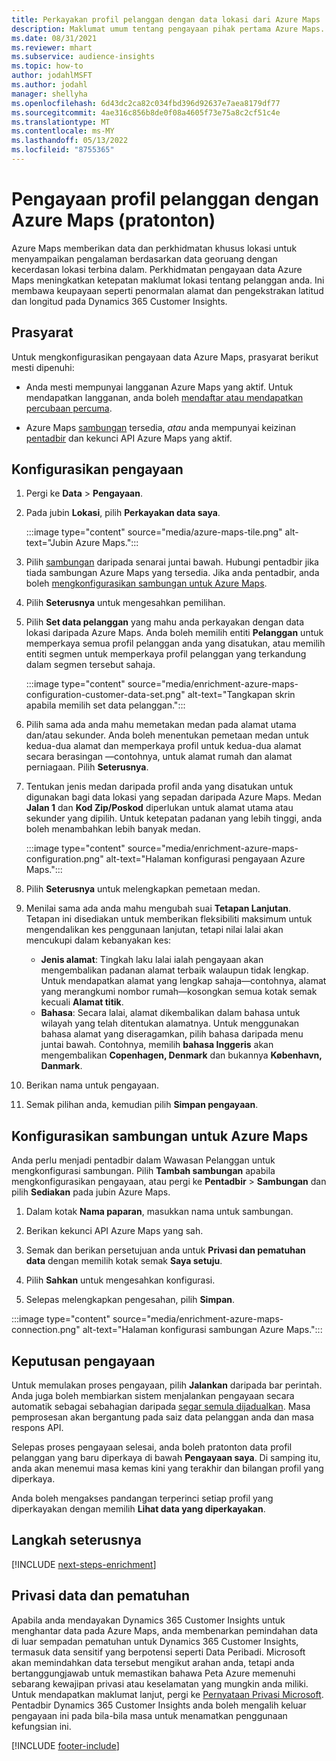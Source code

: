 ```yaml
---
title: Perkayakan profil pelanggan dengan data lokasi dari Azure Maps
description: Maklumat umum tentang pengayaan pihak pertama Azure Maps.
ms.date: 08/31/2021
ms.reviewer: mhart
ms.subservice: audience-insights
ms.topic: how-to
author: jodahlMSFT
ms.author: jodahl
manager: shellyha
ms.openlocfilehash: 6d43dc2ca82c034fbd396d92637e7aea8179df77
ms.sourcegitcommit: 4ae316c856b8de0f08a4605f73e75a8c2cf51c4e
ms.translationtype: MT
ms.contentlocale: ms-MY
ms.lasthandoff: 05/13/2022
ms.locfileid: "8755365"
---
```

# <a name="enrichment-of-customer-profiles-with-azure-maps-preview"></a>Pengayaan profil pelanggan dengan Azure Maps (pratonton)

Azure Maps memberikan data dan perkhidmatan khusus lokasi untuk menyampaikan pengalaman berdasarkan data georuang dengan kecerdasan lokasi terbina dalam. Perkhidmatan pengayaan data Azure Maps meningkatkan ketepatan maklumat lokasi tentang pelanggan anda. Ini membawa keupayaan seperti penormalan alamat dan pengekstrakan latitud dan longitud pada Dynamics 365 Customer Insights.

## <a name="prerequisites"></a>Prasyarat

Untuk mengkonfigurasikan pengayaan data Azure Maps, prasyarat berikut mesti dipenuhi:

- Anda mesti mempunyai langganan Azure Maps yang aktif. Untuk mendapatkan langganan, anda boleh [mendaftar atau mendapatkan percubaan percuma](https://azure.microsoft.com/services/azure-maps/).

- Azure Maps [sambungan](connections.md) tersedia, *atau* anda mempunyai keizinan [pentadbir](permissions.md#admin) dan kekunci API Azure Maps yang aktif.

## <a name="configure-the-enrichment"></a>Konfigurasikan pengayaan

1. Pergi ke **Data** > **Pengayaan**. 

1. Pada jubin **Lokasi**, pilih **Perkayakan data saya**.

   :::image type="content" source="media/azure-maps-tile.png" alt-text="Jubin Azure Maps.":::

1. Pilih [sambungan](connections.md) daripada senarai juntai bawah. Hubungi pentadbir jika tiada sambungan Azure Maps yang tersedia. Jika anda pentadbir, anda boleh [mengkonfigurasikan sambungan untuk Azure Maps](#configure-the-connection-for-azure-maps). 

1. Pilih **Seterusnya** untuk mengesahkan pemilihan.

1. Pilih **Set data pelanggan** yang mahu anda perkayakan dengan data lokasi daripada Azure Maps. Anda boleh memilih entiti **Pelanggan** untuk memperkaya semua profil pelanggan anda yang disatukan, atau memilih entiti segmen untuk memperkaya profil pelanggan yang terkandung dalam segmen tersebut sahaja.

    :::image type="content" source="media/enrichment-azure-maps-configuration-customer-data-set.png" alt-text="Tangkapan skrin apabila memilih set data pelanggan.":::

1. Pilih sama ada anda mahu memetakan medan pada alamat utama dan/atau sekunder. Anda boleh menentukan pemetaan medan untuk kedua-dua alamat dan memperkaya profil untuk kedua-dua alamat secara berasingan &mdash;contohnya, untuk alamat rumah dan alamat perniagaan. Pilih **Seterusnya**.

1. Tentukan jenis medan daripada profil anda yang disatukan untuk digunakan bagi data lokasi yang sepadan daripada Azure Maps. Medan **Jalan 1** dan **Kod Zip/Poskod** diperlukan untuk alamat utama atau sekunder yang dipilih. Untuk ketepatan padanan yang lebih tinggi, anda boleh menambahkan lebih banyak medan.

   :::image type="content" source="media/enrichment-azure-maps-configuration.png" alt-text="Halaman konfigurasi pengayaan Azure Maps.":::

1. Pilih **Seterusnya** untuk melengkapkan pemetaan medan.

1. Menilai sama ada anda mahu mengubah suai **Tetapan Lanjutan**. Tetapan ini disediakan untuk memberikan fleksibiliti maksimum untuk mengendalikan kes penggunaan lanjutan, tetapi nilai lalai akan mencukupi dalam kebanyakan kes:
   - **Jenis alamat**: Tingkah laku lalai ialah pengayaan akan mengembalikan padanan alamat terbaik walaupun tidak lengkap. Untuk mendapatkan alamat yang lengkap sahaja&mdash;contohnya, alamat yang merangkumi nombor rumah&mdash;kosongkan semua kotak semak kecuali **Alamat titik**. 
   - **Bahasa**: Secara lalai, alamat dikembalikan dalam bahasa untuk wilayah yang telah ditentukan alamatnya. Untuk menggunakan bahasa alamat yang diseragamkan, pilih bahasa daripada menu juntai bawah. Contohnya, memilih **bahasa Inggeris** akan mengembalikan **Copenhagen, Denmark** dan bukannya **København, Danmark**.

1. Berikan nama untuk pengayaan.

1. Semak pilihan anda, kemudian pilih **Simpan pengayaan**.

## <a name="configure-the-connection-for-azure-maps"></a>Konfigurasikan sambungan untuk Azure Maps

Anda perlu menjadi pentadbir dalam Wawasan Pelanggan untuk mengkonfigurasi sambungan. Pilih **Tambah sambungan** apabila mengkonfigurasikan pengayaan, atau pergi ke **Pentadbir** > **Sambungan** dan pilih **Sediakan** pada jubin Azure Maps.

1. Dalam kotak **Nama paparan**, masukkan nama untuk sambungan.

1. Berikan kekunci API Azure Maps yang sah.

1. Semak dan berikan persetujuan anda untuk **Privasi dan pematuhan data** dengan memilih kotak semak **Saya setuju**.

1. Pilih **Sahkan** untuk mengesahkan konfigurasi.

1. Selepas melengkapkan pengesahan, pilih **Simpan**.

:::image type="content" source="media/enrichment-azure-maps-connection.png" alt-text="Halaman konfigurasi sambungan Azure Maps.":::

## <a name="enrichment-results"></a>Keputusan pengayaan

Untuk memulakan proses pengayaan, pilih **Jalankan** daripada bar perintah. Anda juga boleh membiarkan sistem menjalankan pengayaan secara automatik sebagai sebahagian daripada [segar semula dijadualkan](system.md#schedule-tab). Masa pemprosesan akan bergantung pada saiz data pelanggan anda dan masa respons API.

Selepas proses pengayaan selesai, anda boleh pratonton data profil pelanggan yang baru diperkaya di bawah **Pengayaan saya**. Di samping itu, anda akan menemui masa kemas kini yang terakhir dan bilangan profil yang diperkaya.

Anda boleh mengakses pandangan terperinci setiap profil yang diperkayakan dengan memilih **Lihat data yang diperkayakan**.

## <a name="next-steps"></a>Langkah seterusnya

[!INCLUDE [next-steps-enrichment](includes/next-steps-enrichment.md)]

## <a name="data-privacy-and-compliance"></a>Privasi data dan pematuhan

Apabila anda mendayakan Dynamics 365 Customer Insights untuk menghantar data pada Azure Maps, anda membenarkan pemindahan data di luar sempadan pematuhan untuk Dynamics 365 Customer Insights, termasuk data sensitif yang berpotensi seperti Data Peribadi. Microsoft akan memindahkan data tersebut mengikut arahan anda, tetapi anda bertanggungjawab untuk memastikan bahawa Peta Azure memenuhi sebarang kewajipan privasi atau keselamatan yang mungkin anda miliki. Untuk mendapatkan maklumat lanjut, pergi ke [Pernyataan Privasi Microsoft](https://go.microsoft.com/fwlink/?linkid=396732).
Pentadbir Dynamics 365 Customer Insights anda boleh mengalih keluar pengayaan ini pada bila-bila masa untuk menamatkan penggunaan kefungsian ini.

[!INCLUDE [footer-include](includes/footer-banner.md)]
